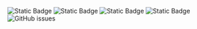 ![Static Badge](https://img.shields.io/badge/blacklists-60-000000) ![Static Badge](https://img.shields.io/badge/blacklisted-3119454-cc0000) ![Static Badge](https://img.shields.io/badge/whitelisted-2244-00CC00) ![Static Badge](https://img.shields.io/badge/streaming_blacklist-28107-000000) ![GitHub issues](https://img.shields.io/github/issues/fabriziosalmi/blacklists)
